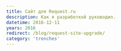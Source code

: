 ```yaml
---
title: Сайт для Request.ru
description: Как я разработкой руководил.
datetime: 2016-12-11
years: 2016
redirect: /blog/request-site-upgrade/
category: 'trenches'
---
```


